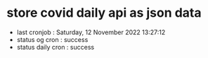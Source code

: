 # store covid daily api as json data

- last cronjob : Saturday, 12 November 2022 13:27:12
- status og cron : success
- status daily cron : success
      
      